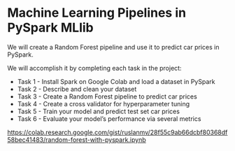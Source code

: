 # Machine Learning Pipelines in PySpark MLlib

We will create a Random Forest pipeline and use it to predict car prices in PySpark. 

We will accomplish it by completing each task in the project:

- Task 1 - Install Spark on Google Colab and load a dataset in PySpark
- Task 2 - Describe and clean your dataset   
- Task 3 - Create a Random Forest pipeline to predict car prices
- Task 4 - Create a cross validator for hyperparameter tuning
- Task 5 - Train your model and predict test set car prices
- Task 6 - Evaluate your model’s performance via several metrics

https://colab.research.google.com/gist/ruslanmv/28f55c9ab66dcbf80368df58bec41483/random-forest-with-pyspark.ipynb
